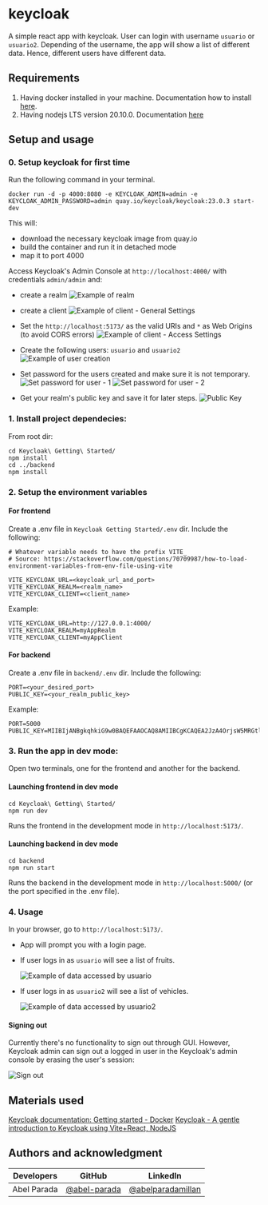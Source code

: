# keycloak
A simple react app with keycloak. User can login with username `usuario` or `usuario2`. Depending of the username, the app will show a list of different data. Hence, different users have different data.

## Requirements

1. Having docker installed in your machine. Documentation how to install [here](https://docs.docker.com/engine/install/ubuntu/#install-using-the-repository).
2. Having nodejs LTS version 20.10.0. Documentation [here](https://nodejs.org/en/download)

## Setup and usage

### 0. Setup keycloak for first time

Run the following command in your terminal.

```shell
docker run -d -p 4000:8080 -e KEYCLOAK_ADMIN=admin -e KEYCLOAK_ADMIN_PASSWORD=admin quay.io/keycloak/keycloak:23.0.3 start-dev
```

This will:

- download the necessary keycloak image from quay.io
- build the container and run it in detached mode
- map it to port 4000

Access Keycloak's Admin Console at `http://localhost:4000/` with credentials `admin/admin` and:

- create a realm
    ![Example of realm](./images/image1.png)

- create a client
    ![Example of client - General Settings](./images/image2.png)

- Set the `http://localhost:5173/` as the valid URIs and `*` as Web Origins (to avoid CORS errors)
    ![Example of client - Access Settings](./images/image3.png)

- Create the following users: `usuario` and `usuario2`
    ![Example of user creation](./images/image4.png)

- Set password for the users created and make sure it is not temporary.
    ![Set password for user - 1](./images/image5.png)
    ![Set password for user - 2](./images/image6.png)

- Get your realm's public key and save it for later steps.
    ![Public Key](./images/image7.png)

### 1. Install project dependecies:

From root dir:

```shell
cd Keycloak\ Getting\ Started/
npm install
cd ../backend
npm install
```

### 2. Setup the environment variables

#### For frontend

Create a .env file in `Keycloak Getting Started/.env` dir. Include the following:

```shell
# Whatever variable needs to have the prefix VITE_
# Source: https://stackoverflow.com/questions/70709987/how-to-load-environment-variables-from-env-file-using-vite

VITE_KEYCLOAK_URL=<keycloak_url_and_port>
VITE_KEYCLOAK_REALM=<realm_name>
VITE_KEYCLOAK_CLIENT=<client_name>
```

Example:
```shell
VITE_KEYCLOAK_URL=http://127.0.0.1:4000/
VITE_KEYCLOAK_REALM=myAppRealm
VITE_KEYCLOAK_CLIENT=myAppClient
```

#### For backend

Create a .env file in `backend/.env` dir. Include the following:

```shell
PORT=<your_desired_port>
PUBLIC_KEY=<your_realm_public_key>
```

Example:
```shell
PORT=5000
PUBLIC_KEY=MIIBIjANBgkqhkiG9w0BAQEFAAOCAQ8AMIIBCgKCAQEA2JzA4OrjsW5MRGtlYCDF+gFCLvFp9u0PESGEiwCoPE/d75h1Sie6L8eJNvcrckw6gu0Fd6dPkMoahLyBEhsmP2teDNlSaKoGfXvVzk3+uXiKVkPQN56t5D1sDQiib6N5eldCKfI9l2ZY1EwfLy+45MCUzwvD7qdrpPGbav7txWYxlMMyR1dQ6H6Ya2sYE5lnEwHjAJCVP5XHMFmymAo6irSva0cPPfj1rh2PmlbTW76GsIonZm/iaeN/8Xg2pkQoleTal25GG7MiL4IAk7tVra/OmjoMjJeC+g8BjQvhvsKFWF/PHosU6Sb1tPLWnQigOL4Y93xBp+wjtDjf803HNQIDAQAB
```

### 3. Run the app in dev mode:

Open two terminals, one for the frontend and another for the backend.

#### Launching frontend in dev mode

```shell
cd Keycloak\ Getting\ Started/
npm run dev
```

Runs the frontend in the development mode in `http://localhost:5173/`.


#### Launching backend in dev mode

```shell
cd backend
npm run start
```

Runs the backend in the development mode in `http://localhost:5000/` (or the port specified in the .env file).

### 4. Usage

In your browser, go to `http://localhost:5173/`.
- App will prompt you with a login page.
- If user logs in as `usuario` will see a list of fruits.

    ![Example of data accessed by usuario](./images/image8.png)

- If user logs in as `usuario2` will see a list of vehicles.

    ![Example of data accessed by usuario2](./images/image9.png)

#### Signing out

Currently there's no functionality to sign out through GUI. However, Keycloak admin can sign out a logged in user in the Keycloak's admin console by erasing the user's session:

![Sign out](./images/image10.png)

## Materials used

[Keycloak documentation: Getting started - Docker](https://www.keycloak.org/getting-started/getting-started-docker)
[ Keycloak - A gentle introduction to Keycloak using Vite+React, NodeJS ](https://www.youtube.com/watch?v=5z6gy4WGnUs)


## Authors and acknowledgment

| Developers  | GitHub                                         | LinkedIn                                                           |
| ----------- | ---------------------------------------------- | ------------------------------------------------------------------ |
| Abel Parada | [@abel-parada](https://github.com/abel-parada) | [@abelparadamillan](https://www.linkedin.com/in/abelparadamillan/) |
